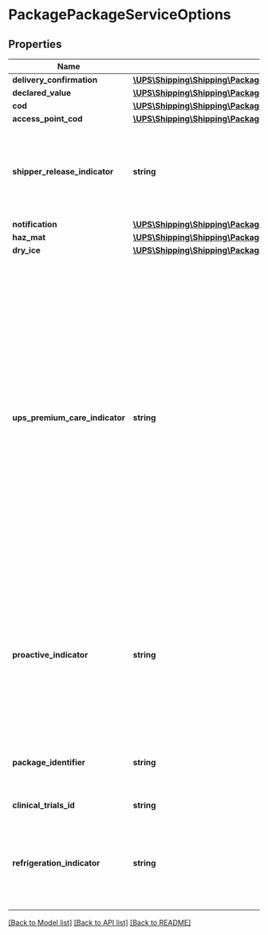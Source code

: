 # PackagePackageServiceOptions

## Properties
Name | Type | Description | Notes
------------ | ------------- | ------------- | -------------
**delivery_confirmation** | [**\UPS\Shipping\Shipping\PackageServiceOptionsDeliveryConfirmation**](PackageServiceOptionsDeliveryConfirmation.md) |  | [optional] 
**declared_value** | [**\UPS\Shipping\Shipping\PackageServiceOptionsDeclaredValue**](PackageServiceOptionsDeclaredValue.md) |  | [optional] 
**cod** | [**\UPS\Shipping\Shipping\PackageServiceOptionsCOD**](PackageServiceOptionsCOD.md) |  | [optional] 
**access_point_cod** | [**\UPS\Shipping\Shipping\PackageServiceOptionsAccessPointCOD**](PackageServiceOptionsAccessPointCOD.md) |  | [optional] 
**shipper_release_indicator** | **string** | The presence indicates that the package may be released by driver without a signature from the consignee.  Empty Tag. Only available for US50/PR to US50/PR packages without return service. | [optional] 
**notification** | [**\UPS\Shipping\Shipping\PackageServiceOptionsNotification**](PackageServiceOptionsNotification.md) |  | [optional] 
**haz_mat** | [**\UPS\Shipping\Shipping\PackageServiceOptionsHazMat[]**](PackageServiceOptionsHazMat.md) |  | [optional] 
**dry_ice** | [**\UPS\Shipping\Shipping\PackageServiceOptionsDryIce**](PackageServiceOptionsDryIce.md) |  | [optional] 
**ups_premium_care_indicator** | **string** | An UPSPremiumCareIndicator indicates special handling is required for shipment having controlled substances.  Empty Tag means indicator is present.   The UPSPremiumCareIndicator cannot be requested for package with Delivery Confirmation - Adult Signature Required and Delivery Confirmation- Signature Required.   UPSPremiumCareIndicator is valid for following Return services:  Returns Exchange (available with a contract) Print Return Label Print and Mail Electronic Return Label  Return Service Three Attempt  The UPSPremiumCareIndicator can be requested with following UPS services:  UPS Express Early UPS Express UPS Express Saver  UPS Standard Valid only for Canada to Canada movements. | [optional] 
**proactive_indicator** | **string** | Presence/Absence Indicator. Any value is ignored. If present, the package is rated for UPS Proactive Response and proactive package tracking. Contractual accessorial for health care companies to allow package monitoring throughout the UPS system.  Shippers account needs to have valid contract for UPS Proactive Reponse. | [optional] 
**package_identifier** | **string** | Identifies the package containing Dangerous Goods.  Required for Hazmat shipment if SubVersion is greater than or equal to 1701. | [optional] 
**clinical_trials_id** | **string** | Unique identifier for clinical trials | [optional] 
**refrigeration_indicator** | **string** | Presence/Absence Indicator. Any value is ignored. If present, indicates that the package contains an item that needs refrigeration.  Shippers account needs to have a valid contract for Refrigeration. | [optional] 

[[Back to Model list]](../../README.md#documentation-for-models) [[Back to API list]](../../README.md#documentation-for-api-endpoints) [[Back to README]](../../README.md)

